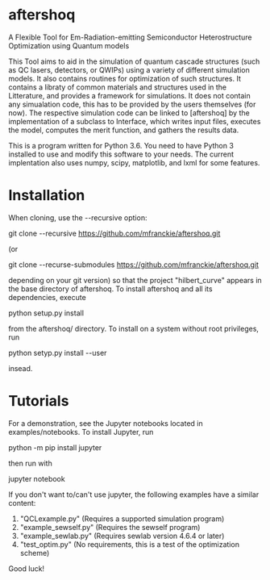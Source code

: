 # aftershoq
A Flexible Tool for Em-Radiation-emitting Semiconductor Heterostructure Optimization using Quantum models

This Tool aims to aid in the simulation of quantum cascade structures (such as QC lasers, detectors, or QWIPs)
using a variety of different simulation models. It also contains routines for optimization of such structures.
It contains a libraty of common materials and structures used in the Litterature, and provides a framework
for simulations. It does not contain any simualation code, this has to be provided by the users themselves
(for now). The respective simulation code can be linked to [aftershoq] by the implementation of a subclass
to Interface, which writes input files, executes the model, computes the merit function, and gathers the
results data.

This is a program written for Python 3.6. You need to have Python 3 installed to use and modify this software
to your needs. The current implentation also uses numpy, scipy, matplotlib, and lxml for some features.


# Installation

When cloning, use the --recursive option:

git clone --recursive https://github.com/mfranckie/aftershoq.git

(or

git clone --recurse-submodules https://github.com/mfranckie/aftershoq.git

depending on your git version) so that the project "hilbert_curve" appears in the base directory of aftershoq.
To install aftershoq and all its dependencies, execute

python setup.py install

from the aftershoq/ directory. To install on a system without root privileges, run

python setyp.py install --user

insead.

# Tutorials

For a demonstration, see the Jupyter notebooks located in examples/notebooks. To install Jupyter, run

python -m pip install jupyter

then run with

jupyter notebook


If you don't want to/can't use jupyter, the following examples have a similar content:

1) "QCLexample.py" (Requires a supported simulation program)
2) "example_sewself.py" (Requires the sewself program)
3) "example_sewlab.py" (Requires sewlab version 4.6.4 or later)
4) "test_optim.py" (No requirements, this is a test of the optimization scheme)

Good luck!

